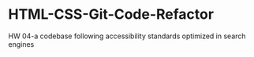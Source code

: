 # HTML-CSS-Git-Code-Refactor
HW 04-a codebase following accessibility standards optimized in search engines
